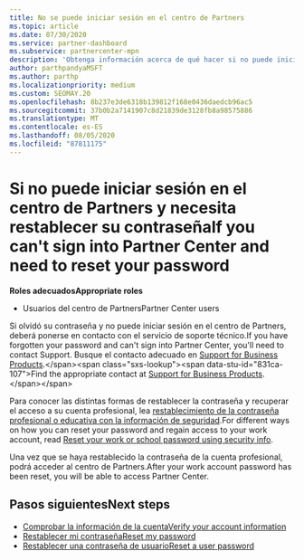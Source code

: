 ```yaml
---
title: No se puede iniciar sesión en el centro de Partners
ms.topic: article
ms.date: 07/30/2020
ms.service: partner-dashboard
ms.subservice: partnercenter-mpn
description: 'Obtenga información acerca de qué hacer si no puede iniciar sesión en el centro de Partners: incluye información sobre el restablecimiento de la contraseña de la cuenta profesional o la contraseña de la cuenta educativa si la ha olvidado.'
author: parthpandyaMSFT
ms.author: parthp
ms.localizationpriority: medium
ms.custom: SEOMAY.20
ms.openlocfilehash: 8b237e3de6318b139812f168e0436daedcb96ac5
ms.sourcegitcommit: 37b0b2a7141907c8d21839de3128fb8a98575886
ms.translationtype: MT
ms.contentlocale: es-ES
ms.lasthandoff: 08/05/2020
ms.locfileid: "87811175"
---
```

# <a name="if-you-cant-sign-into-partner-center-and-need-to-reset-your-password"></a><span data-ttu-id="831ca-103">Si no puede iniciar sesión en el centro de Partners y necesita restablecer su contraseña</span><span class="sxs-lookup"><span data-stu-id="831ca-103">If you can't sign into Partner Center and need to reset your password</span></span>

<span data-ttu-id="831ca-104">**Roles adecuados**</span><span class="sxs-lookup"><span data-stu-id="831ca-104">**Appropriate roles**</span></span>

- <span data-ttu-id="831ca-105">Usuarios del centro de Partners</span><span class="sxs-lookup"><span data-stu-id="831ca-105">Partner Center users</span></span>

<span data-ttu-id="831ca-106">Si olvidó su contraseña y no puede iniciar sesión en el centro de Partners, deberá ponerse en contacto con el servicio de soporte técnico.</span><span class="sxs-lookup"><span data-stu-id="831ca-106">If you have forgotten your password and can't sign into Partner Center, you'll need to contact Support.</span></span> <span data-ttu-id="831ca-107">Busque el contacto adecuado en [Support for Business Products](https://docs.microsoft.com/microsoft-365/admin/contact-support-for-business-products?view=o365-worldwide&tabs=phone#ID0EAADAAA=Phone_support_).</span><span class="sxs-lookup"><span data-stu-id="831ca-107">Find the appropriate contact at [Support for Business Products](https://docs.microsoft.com/microsoft-365/admin/contact-support-for-business-products?view=o365-worldwide&tabs=phone#ID0EAADAAA=Phone_support_).</span></span> 

<span data-ttu-id="831ca-108">Para conocer las distintas formas de restablecer la contraseña y recuperar el acceso a su cuenta profesional, lea [restablecimiento de la contraseña profesional o educativa con la información de seguridad](https://docs.microsoft.com/azure/active-directory/user-help/active-directory-passwords-update-your-own-password#how-to-change-your-password).</span><span class="sxs-lookup"><span data-stu-id="831ca-108">For different ways on how you can reset your password and regain access to your work account, read [Reset your work or school password using security info](https://docs.microsoft.com/azure/active-directory/user-help/active-directory-passwords-update-your-own-password#how-to-change-your-password).</span></span>

<span data-ttu-id="831ca-109">Una vez que se haya restablecido la contraseña de la cuenta profesional, podrá acceder al centro de Partners.</span><span class="sxs-lookup"><span data-stu-id="831ca-109">After your work account password has been reset, you will be able to access Partner Center.</span></span> 

## <a name="next-steps"></a><span data-ttu-id="831ca-110">Pasos siguientes</span><span class="sxs-lookup"><span data-stu-id="831ca-110">Next steps</span></span>

- [<span data-ttu-id="831ca-111">Comprobar la información de la cuenta</span><span class="sxs-lookup"><span data-stu-id="831ca-111">Verify your account information</span></span>](verification-responses.md)
- [<span data-ttu-id="831ca-112">Restablecer mi contraseña</span><span class="sxs-lookup"><span data-stu-id="831ca-112">Reset my password</span></span>](reset-my-pasword.md)
- [<span data-ttu-id="831ca-113">Restablecer una contraseña de usuario</span><span class="sxs-lookup"><span data-stu-id="831ca-113">Reset a user password</span></span>](reset-a-user-password.md)

